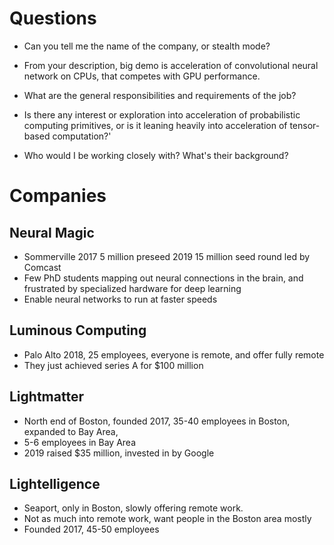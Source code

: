 # Questions

* Can you tell me the name of the company, or stealth mode?

* From your description, big demo is acceleration of convolutional neural network
  on CPUs, that competes with GPU performance.
 
* What are the general responsibilities and requirements of the job?

* Is there any interest or exploration into acceleration of probabilistic
  computing primitives, or is it leaning heavily into acceleration of
  tensor-based computation?'

* Who would I be working closely with? What's their background?


# Companies

## Neural Magic
* Sommerville 2017 5 million preseed 2019 15 million seed round led by Comcast
* Few PhD students mapping out neural connections in the brain, and frustrated
  by specialized hardware for deep learning
* Enable neural networks to run at faster speeds

## Luminous Computing
* Palo Alto 2018, 25 employees, everyone is remote, and offer fully remote
* They just achieved series A for $100 million

## Lightmatter
* North end of Boston, founded 2017, 35-40 employees in Boston, expanded to Bay Area,
* 5-6 employees in Bay Area
* 2019 raised $35 million, invested in by Google

## Lightelligence
* Seaport, only in Boston, slowly offering remote work.
* Not as much into remote work, want people in the Boston area mostly
* Founded 2017, 45-50 employees
